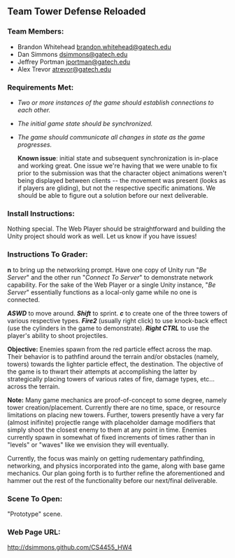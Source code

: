## Team Tower Defense Reloaded

### Team Members:

- Brandon Whitehead <brandon.whitehead@gatech.edu>
- Dan Simmons <dsimmons@gatech.edu>
- Jeffrey Portman <jportman@gatech.edu>
- Alex Trevor <atrevor@gatech.edu>

### Requirements Met:

- *Two or more instances of the game should establish connections to each
  other.*
- *The initial game state should be synchronized.*
- *The game should communicate all changes in state as the game
  progresses.*


  **Known issue**: initial state and subsequent synchronization is in-place
  and working great.  One issue we're having that we were
  unable to fix prior to the submission was that the character object
  animations weren't being displayed between clients -- the movement
  was present (looks as if players are gliding), but not the respective specific animations. We should be
  able to figure out a solution before our next deliverable.

### Install Instructions:
  Nothing special.  The Web Player should be straightforward and building the Unity project should work as well.  Let us know if you have issues!

### Instructions To Grader:

**n** to bring up the networking prompt.  Have one copy of Unity run
"*Be Server*" and the other run "*Connect To Server*" to demonstrate network
capability.  For the sake of the Web Player or a single Unity instance,
"*Be Server*" essentially functions as a local-only game while no one is
connected.

***ASWD*** to move around.  ***Shift*** to sprint.  ***c*** to create one of
the three towers of various respective types. ***Fire2*** (usually right click) to use knock-back effect (use the cylinders in the game to demonstrate).  ***Right CTRL*** to use the player's ability to shoot projectiles.

**Objective:** Enemies spawn from the red particle effect across the
map.  Their behavior is to pathfind around the terrain and/or obstacles
(namely, towers) towards the lighter particle effect, the destination.
The objective of the game is to thwart their attempts at accomplishing
the latter by strategically placing towers of various rates of fire,
damage types, etc... across the terrain.

**Note:** Many game mechanics are proof-of-concept to some degree,
namely tower creation/placement.  Currently there are no time, space, or
resource limitations on placing new towers.  Further, towers presently
have a very far (almost inifinite) projectle range with placeholder
damage modifiers that simply shoot the closest enemy to them at any
point in time.  Enemies currently spawn in somewhat of fixed increments
of times rather than in "levels" or "waves" like we envision they will
eventually.

Currently, the focus was mainly on getting rudementary
pathfinding, networking, and physics incorporated into the game, along
with base game mechanics. Our plan going forth is to further refine the
aforementioned and hammer out the rest of the functionality before our
next/final deliverable.

### Scene To Open:
"Prototype" scene.

### Web Page URL:
http://dsimmons.github.com/CS4455_HW4
